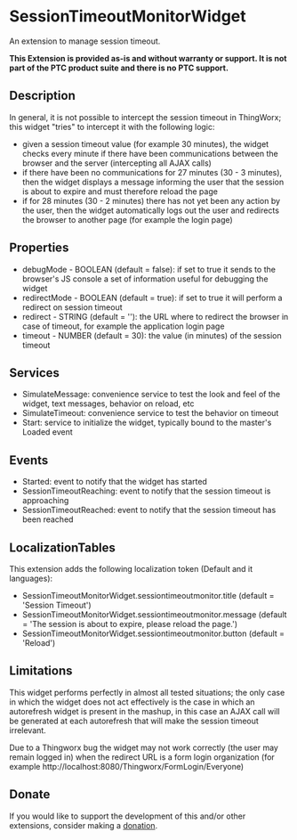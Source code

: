 # SessionTimeoutMonitorWidget
An extension to manage session timeout.

**This Extension is provided as-is and without warranty or support. It is not part of the PTC product suite and there is no PTC support.**

## Description
In general, it is not possible to intercept the session timeout in ThingWorx; this widget "tries" to intercept it with the following logic:
- given a session timeout value (for example 30 minutes), the widget checks every minute if there have been communications between the browser and the server (intercepting all AJAX calls)
- if there have been no communications for 27 minutes (30 - 3 minutes), then the widget displays a message informing the user that the session is about to expire and must therefore reload the page
- if for 28 minutes (30 - 2 minutes) there has not yet been any action by the user, then the widget automatically logs out the user and redirects the browser to another page (for example the login page)

## Properties
- debugMode - BOOLEAN (default = false): if set to true it sends to the browser's JS console a set of information useful for debugging the widget
- redirectMode - BOOLEAN (default = true): if set to true it will perform a redirect on session timeout
- redirect - STRING (default = ''): the URL where to redirect the browser in case of timeout, for example the application login page
- timeout - NUMBER (default = 30): the value (in minutes) of the session timeout

## Services
- SimulateMessage: convenience service to test the look and feel of the widget, text messages, behavior on reload, etc
- SimulateTimeout: convenience service to test the behavior on timeout
- Start: service to initialize the widget, typically bound to the master's Loaded event

## Events
- Started: event to notify that the widget has started
- SessionTimeoutReaching: event to notify that the session timeout is approaching
- SessionTimeoutReached: event to notify that the session timeout has been reached

## LocalizationTables
This extension adds the following localization token (Default and it languages):
- SessionTimeoutMonitorWidget.sessiontimeoutmonitor.title (default = 'Session Timeout')
- SessionTimeoutMonitorWidget.sessiontimeoutmonitor.message (default = 'The session is about to expire, please reload the page.')
- SessionTimeoutMonitorWidget.sessiontimeoutmonitor.button (default = 'Reload')

## Limitations
This widget performs perfectly in almost all tested situations; the only case in which the widget does not act effectively is the case in which an autorefresh widget is present in the mashup, in this case an AJAX call will be generated at each autorefresh that will make the session timeout irrelevant.

Due to a Thingworx bug the widget may not work correctly (the user may remain logged in) when the redirect URL is a form login organization (for example http://localhost:8080/Thingworx/FormLogin/Everyone)

## Donate
If you would like to support the development of this and/or other extensions, consider making a [donation](https://www.paypal.com/donate/?business=HCDX9BAEYDF4C&no_recurring=0&currency_code=EUR).
